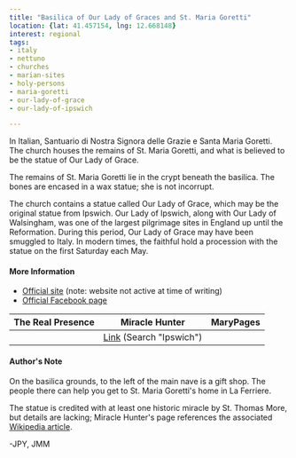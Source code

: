 ```yaml
---
title: "Basilica of Our Lady of Graces and St. Maria Goretti"
location: {lat: 41.457154, lng: 12.668148}
interest: regional
tags:
- italy
- nettuno
- churches
- marian-sites
- holy-persons
- maria-goretti
- our-lady-of-grace
- our-lady-of-ipswich

---
```



In Italian, Santuario di Nostra Signora delle Grazie e Santa Maria Goretti.  The church houses the remains of St. Maria Goretti, and what is believed to be the statue of Our Lady of Grace.

The remains of St. Maria Goretti lie in the crypt beneath the basilica.  The bones are encased in a wax statue; she is not incorrupt.

The church contains a statue called Our Lady of Grace, which may be the original statue from Ipswich.  Our Lady of Ipswich, along with Our Lady of Walsingham, was one of the largest pilgrimage sites in England up until the Reformation.  During this period, Our Lady of Grace may have been smuggled to Italy.  In modern times, the faithful hold a procession with the statue on the first Saturday each May.

#### More Information

* [Official site](http://www.santuarionettuno.it/) (note: website not active at time of writing)
* [Official Facebook page](https://www.facebook.com/profile.php?id=100069705631532)


| The Real Presence | Miracle Hunter | MaryPages |
| --- | --- | --- |
|  | [Link](https://www.miraclehunter.com/marian_apparitions/approved_apparitions/apparitions_1500-1599.html) (Search "Ipswich") |  |




#### Author's Note

On the basilica grounds, to the left of the main nave is a gift shop.  The people there can help you get to St. Maria Goretti's home in La Ferriere.

The statue is credited with at least one historic miracle by St. Thomas More, but details are lacking; Miracle Hunter's page references the associated [Wikipedia article](https://en.wikipedia.org/wiki/Our_Lady_of_Ipswich).

-JPY, JMM




